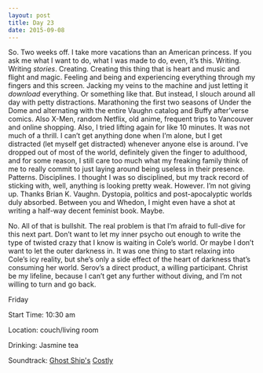```yaml
---
layout: post
title: Day 23
date: 2015-09-08
---
```


So. Two weeks off. I take more vacations than an American princess. If you ask me what I want to do, what I was made to do, even, it’s this. Writing. Writing *stories*. Creating. Creating this thing that is heart and music and flight and magic. Feeling and being and experiencing everything through my fingers and this screen. Jacking my veins to the machine and just letting it *download* everything. Or something like that. But instead, I slouch around all day with petty distractions. Marathoning the first two seasons of Under the Dome and alternating with the entire Vaughn catalog and Buffy after’verse comics. Also X-Men, random Netflix, old anime, frequent trips to Vancouver and online shopping. Also, I tried lifting again for like 10 minutes. It was not much of a thrill. I can’t get anything done when I’m alone, but I get distracted (let myself get distracted) whenever anyone else is around. I’ve dropped out of most of the world, definitely given the finger to adulthood, and for some reason, I still care too much what my freaking family think of me to really commit to just laying around being useless in their presence. Patterns. Disciplines. I thought I was so disciplined, but my track record of sticking with, well, anything is looking pretty weak. However. I’m not giving up. Thanks Brian K. Vaughn. Dystopia, politics and post-apocalyptic worlds duly absorbed. Between you and Whedon, I might even have a shot at writing a half-way decent feminist book. Maybe. 

No. All of that is bullshit. The real problem is that I’m afraid to full-dive for this next part. Don’t want to let my inner psycho out enough to write the type of twisted crazy that I know is waiting in Cole’s world. Or maybe I don’t want to let the outer darkness in. It was one thing to start relaxing into Cole’s icy reality, but she’s only a side effect of the heart of darkness that’s consuming her world. Serov’s a direct product, a willing participant. Christ be my lifeline, because I can’t get any further without diving, and I’m not willing to turn and go back.


Friday

Start Time: 10:30 am

Location: couch/living room

Drinking: Jasmine tea

Soundtrack: <a href="http://www.ghostshipmusic.com">Ghost Ship's</a> <a  href="http://www.amazon.ca/gp/product/B00ZGJ83B8/ref=as_li_ss_tl?ie=UTF8&camp=15121&creative=390961&creativeASIN=B00ZGJ83B8&linkCode=as2&tag=kaie06-20">Costly</a><img src="http://ir-ca.amazon-adsystem.com/e/ir?t=kaie06-20&l=as2&o=15&a=B00ZGJ83B8" width="1" height="1" border="0" alt="" style="border:none !important; margin:0px !important;" />

